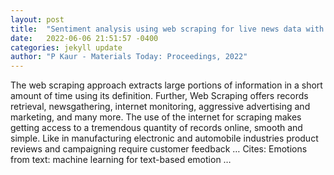 ```yaml
---
layout: post
title:  "Sentiment analysis using web scraping for live news data with machine learning algorithms"
date:   2022-06-06 21:51:57 -0400
categories: jekyll update
author: "P Kaur - Materials Today: Proceedings, 2022"
---
```

The web scraping approach extracts large portions of information in a short amount of time using its definition. Further, Web Scraping offers records retrieval, newsgathering, internet monitoring, aggressive advertising and marketing, and many more. The use of the internet for scraping makes getting access to a tremendous quantity of records online, smooth and simple. Like in manufacturing electronic and automobile industries product reviews and campaigning require customer feedback …
Cites: ‪Emotions from text: machine learning for text-based emotion …‬  